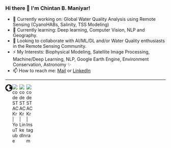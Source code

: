 ### Hi there 👋 I'm Chintan B. Maniyar!



<!--## I'm a riveting blend of Remote Sensing, Deep Learning, NLP enthusiast with a touch of love for writing and music!-->

- 🔭 Currently working on: Global Water Quality Analysis using Remote Sensing (CyanoHABs, Salinity, TSS Modeling)
- 🌱 Currently learning: Deep learning, Computer Vision, NLP and Geography.
- 👯 Looking to collaborate with AI/ML/DL and/or Water Quality enthusiasts in the Remote Sensing Community.
- ⚡ My Interests: Biophysical Modeling, Satellite Image Processing, Machine/Deep Learning, NLP, Google Earth Engine, Environment Conservation, Astronomy ✨
- 📫 How to reach me: [Mail](chintanmaniyar@gmail.com) or [LinkedIn](https://www.linkedin.com/in/chintan-maniyar-617131112/)

---
[<img align="left" alt="codeSTACKr.com" width="22px" src="https://raw.githubusercontent.com/iconic/open-iconic/master/svg/globe.svg" />](https://chintan2108.github.io/)
[<img align="left" alt="codeSTACKr | YouTube" width="22px" src="https://cdn.jsdelivr.net/npm/simple-icons@v3/icons/youtube.svg" />](https://www.youtube.com/channel/UCgfdsHyDZG9ILtLRSSkrOOA)
[<img align="left" alt="codeSTACKr | LinkedIn" width="22px" src="https://cdn.jsdelivr.net/npm/simple-icons@v3/icons/linkedin.svg" />](https://www.linkedin.com/in/chintan-maniyar-617131112/)
[<img align="left" alt="codeSTACKr | Instagram" width="22px" src="https://cdn.jsdelivr.net/npm/simple-icons@v3/icons/instagram.svg" />](https://www.instagram.com/cubetales2108/)
<br/>


<!--

---

### My Github Stats:
[![Chintan's github stats](https://github-readme-stats.vercel.app/api?username=Chintan2108&count_private=true&show_icons=true&theme=radical)](https://github.com/anuraghazra/github-readme-stats)
<br />

### Most Used Languages

[![Top Langs](https://github-readme-stats.vercel.app/api/top-langs/?username=Chintan2108&layout=compact)](https://github.com/anuraghazra/github-readme-stats)


**Chintan2108/Chintan2108** is a ✨ _special_ ✨ repository because its `README.md` (this file) appears on your GitHub profile.
-->
